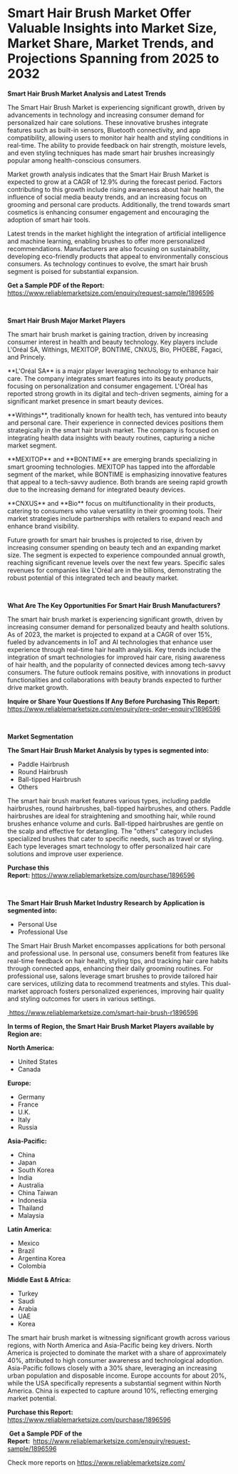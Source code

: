 <p><h1>Smart Hair Brush Market Offer Valuable Insights into Market Size, Market Share, Market Trends, and Projections Spanning from 2025 to 2032</h1></p><p><strong>Smart Hair Brush Market Analysis and Latest Trends</strong></p>
<p><p>The Smart Hair Brush Market is experiencing significant growth, driven by advancements in technology and increasing consumer demand for personalized hair care solutions. These innovative brushes integrate features such as built-in sensors, Bluetooth connectivity, and app compatibility, allowing users to monitor hair health and styling conditions in real-time. The ability to provide feedback on hair strength, moisture levels, and even styling techniques has made smart hair brushes increasingly popular among health-conscious consumers.</p><p>Market growth analysis indicates that the Smart Hair Brush Market is expected to grow at a CAGR of 12.9% during the forecast period. Factors contributing to this growth include rising awareness about hair health, the influence of social media beauty trends, and an increasing focus on grooming and personal care products. Additionally, the trend towards smart cosmetics is enhancing consumer engagement and encouraging the adoption of smart hair tools.</p><p>Latest trends in the market highlight the integration of artificial intelligence and machine learning, enabling brushes to offer more personalized recommendations. Manufacturers are also focusing on sustainability, developing eco-friendly products that appeal to environmentally conscious consumers. As technology continues to evolve, the smart hair brush segment is poised for substantial expansion.</p></p>
<p><strong>Get a Sample PDF of the Report:&nbsp;</strong> <a href="https://www.reliablemarketsize.com/enquiry/request-sample/1896596?utm_campaign=2334&utm_medium=2&utm_source=Github&utm_content=ia&utm_term=05042025&utm_id=smart-hair-brush">https://www.reliablemarketsize.com/enquiry/request-sample/1896596</a></p>
<p>&nbsp;</p>
<p><strong>Smart Hair Brush Major Market Players</strong></p>
<p><p>The smart hair brush market is gaining traction, driven by increasing consumer interest in health and beauty technology. Key players include L'Oréal SA, Withings, MEXITOP, BONTIME, CNXUS, Bio, PHOEBE, Fagaci, and Princely.</p><p>**L'Oréal SA** is a major player leveraging technology to enhance hair care. The company integrates smart features into its beauty products, focusing on personalization and consumer engagement. L'Oréal has reported strong growth in its digital and tech-driven segments, aiming for a significant market presence in smart beauty devices.</p><p>**Withings**, traditionally known for health tech, has ventured into beauty and personal care. Their experience in connected devices positions them strategically in the smart hair brush market. The company is focused on integrating health data insights with beauty routines, capturing a niche market segment.</p><p>**MEXITOP** and **BONTIME** are emerging brands specializing in smart grooming technologies. MEXITOP has tapped into the affordable segment of the market, while BONTIME is emphasizing innovative features that appeal to a tech-savvy audience. Both brands are seeing rapid growth due to the increasing demand for integrated beauty devices.</p><p>**CNXUS** and **Bio** focus on multifunctionality in their products, catering to consumers who value versatility in their grooming tools. Their market strategies include partnerships with retailers to expand reach and enhance brand visibility.</p><p>Future growth for smart hair brushes is projected to rise, driven by increasing consumer spending on beauty tech and an expanding market size. The segment is expected to experience compounded annual growth, reaching significant revenue levels over the next few years. Specific sales revenues for companies like L'Oréal are in the billions, demonstrating the robust potential of this integrated tech and beauty market.</p></p>
<p>&nbsp;</p>
<p><strong>What Are The Key Opportunities For Smart Hair Brush Manufacturers?</strong></p>
<p><p>The smart hair brush market is experiencing significant growth, driven by increasing consumer demand for personalized beauty and health solutions. As of 2023, the market is projected to expand at a CAGR of over 15%, fueled by advancements in IoT and AI technologies that enhance user experience through real-time hair health analysis. Key trends include the integration of smart technologies for improved hair care, rising awareness of hair health, and the popularity of connected devices among tech-savvy consumers. The future outlook remains positive, with innovations in product functionalities and collaborations with beauty brands expected to further drive market growth.</p></p>
<p><strong>Inquire or Share Your Questions If Any Before Purchasing This Report:</strong> <a href="https://www.reliablemarketsize.com/enquiry/pre-order-enquiry/1896596?utm_campaign=2334&utm_medium=2&utm_source=Github&utm_content=ia&utm_term=05042025&utm_id=smart-hair-brush">https://www.reliablemarketsize.com/enquiry/pre-order-enquiry/1896596</a></p>
<p>&nbsp;</p>
<p><strong>Market Segmentation</strong></p>
<p><strong>The Smart Hair Brush Market Analysis by types is segmented into:</strong></p>
<p><ul><li>Paddle Hairbrush</li><li>Round Hairbrush</li><li>Ball-tipped Hairbrush</li><li>Others</li></ul></p>
<p><p>The smart hair brush market features various types, including paddle hairbrushes, round hairbrushes, ball-tipped hairbrushes, and others. Paddle hairbrushes are ideal for straightening and smoothing hair, while round brushes enhance volume and curls. Ball-tipped hairbrushes are gentle on the scalp and effective for detangling. The "others" category includes specialized brushes that cater to specific needs, such as travel or styling. Each type leverages smart technology to offer personalized hair care solutions and improve user experience.</p></p>
<p><strong>Purchase this Report:&nbsp;</strong><a href="https://www.reliablemarketsize.com/purchase/1896596?utm_campaign=2334&utm_medium=2&utm_source=Github&utm_content=ia&utm_term=05042025&utm_id=smart-hair-brush">https://www.reliablemarketsize.com/purchase/1896596</a></p>
<p>&nbsp;</p>
<p><strong>The Smart Hair Brush Market Industry Research by Application is segmented into:</strong></p>
<p><ul><li>Personal Use</li><li>Professional Use</li></ul></p>
<p><p>The Smart Hair Brush Market encompasses applications for both personal and professional use. In personal use, consumers benefit from features like real-time feedback on hair health, styling tips, and tracking hair care habits through connected apps, enhancing their daily grooming routines. For professional use, salons leverage smart brushes to provide tailored hair care services, utilizing data to recommend treatments and styles. This dual-market approach fosters personalized experiences, improving hair quality and styling outcomes for users in various settings.</p></p>
<p><a href="https://www.reliablemarketsize.com/smart-hair-brush-r1896596?utm_campaign=2334&utm_medium=2&utm_source=Github&utm_content=ia&utm_term=05042025&utm_id=smart-hair-brush">&nbsp;https://www.reliablemarketsize.com/smart-hair-brush-r1896596</a></p>
<p><strong>In terms of Region, the Smart Hair Brush Market Players available by Region are:</strong></p>
<p>
    <p> <strong> North America: </strong>
        <ul>
            <li>United States</li>
            <li>Canada</li>
        </ul>
        </p> 
    <p> <strong> Europe: </strong>
        <ul>
            <li>Germany</li>
            <li>France</li>
            <li>U.K.</li>
            <li>Italy</li>
            <li>Russia</li>
        </ul>
        </p> 
    <p> <strong> Asia-Pacific: </strong>
        <ul>
            <li>China</li>
            <li>Japan</li>
            <li>South Korea</li>
            <li>India</li>
            <li>Australia</li>
            <li>China Taiwan</li>
            <li>Indonesia</li>
            <li>Thailand</li>
            <li>Malaysia</li>
        </ul>
        </p> 
    <p> <strong> Latin America: </strong>
        <ul>
            <li>Mexico</li>
            <li>Brazil</li>
            <li>Argentina Korea</li>
            <li>Colombia</li>
        </ul>
        </p> 
    <p> <strong> Middle East & Africa: </strong>
        <ul>
            <li>Turkey</li>
            <li>Saudi</li>
            <li>Arabia</li>
            <li>UAE</li>
            <li>Korea</li>
        </ul>
    </p>
    </p>
<p><p>The smart hair brush market is witnessing significant growth across various regions, with North America and Asia-Pacific being key drivers. North America is projected to dominate the market with a share of approximately 40%, attributed to high consumer awareness and technological adoption. Asia-Pacific follows closely with a 30% share, leveraging an increasing urban population and disposable income. Europe accounts for about 20%, while the USA specifically represents a substantial segment within North America. China is expected to capture around 10%, reflecting emerging market potential.</p></p>
<p><strong>Purchase this Report: </strong><a href="https://www.reliablemarketsize.com/purchase/1896596?utm_campaign=2334&utm_medium=2&utm_source=Github&utm_content=ia&utm_term=05042025&utm_id=smart-hair-brush">https://www.reliablemarketsize.com/purchase/1896596</a></p>
<p>&nbsp;<strong>Get a Sample PDF of the Report:&nbsp;&nbsp;</strong><a href="https://www.reliablemarketsize.com/enquiry/request-sample/1896596?utm_campaign=2334&utm_medium=2&utm_source=Github&utm_content=ia&utm_term=05042025&utm_id=smart-hair-brush">https://www.reliablemarketsize.com/enquiry/request-sample/1896596</a></p>
<p><strong></strong></p>
<p>Check more reports on <a href="https://www.reliablemarketsize.com/?utm_campaign=2334&utm_medium=2&utm_source=Github&utm_content=ia&utm_term=05042025&utm_id=smart-hair-brush">https://www.reliablemarketsize.com/</a></p>